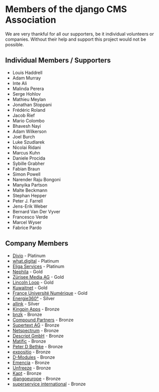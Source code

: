 # Members of the django CMS Association 

We are very thankful for all our supporters, be it individual volunteers or companies. Without their help and support this project would not be possible. 


## Individual Members / Supporters

- Louis Haddrell	
- Adam Murray	
- Inte Ali	
- Malinda Perera	
- Serge Hohlov	
- Mathieu Meylan	
- Jonathan Stoppani 	
- Frédéric Roland	
- Jacob Rief	
- Mario Colombo	
- Bhavesh Nayi	
- Adam Wilkerson
- Joel Burch	
- Luke Szudlarek	
- Nicolai Ridani	
- Marcus Kuhn	
- Daniele Procida 	
- Sybille Grabher
- Fabian Braun
- Simon Powell	
- Narender Raju Bongoni
- Manyika Partson	
- Malte Beckmann	
- Stephan Hepper	
- Peter J. Farrell	
- Jens-Erik Weber	
- Bernard Van Der Vyver	
- Francesco Verde 
- Marcel Wyser
- Fabrice Pardo


## Company Members 

- [Divio](https://www.divio.com) - Platinum 
- [what.digital](https://what.digital) - Platinum 
- [Eliga Services](http://eliga.services) - Platinum 
- [Nephila](https://www.nephila.digital/en/) - Gold
- [Zürisee Media AG](https://www.zsm.ch) - Gold 
- [Lincoln Loop](https://lincolnloop.com) - Gold 
- [Kuwaitnet](https://kuwaitnet.com) - Gold 
- [France Université Numérique](https://www.fun-mooc.fr) - Gold 
- [Energie360°](https://www.energie360.ch) - Silver 
- [allink](https://allink.ch/) - Silver 
- [Kingpin Apps](https://kingpinapps.com) - Bronze 
- [bnzk](https://bnzk.ch/de/) - Bronze 
- [Compound Partners](https://compoundpartners.co.uk) - Bronze
- [Supertext AG](https://www.supertext.com) - Bronze 
- [Netspectrum](https://www.netspectrum.de) - Bronze
- [Descript GmbH](https://www.descript.de) - Bronze 
- [Matific](https://www.matific.com/deu/de/home/) - Bronze
- [Peter D Bethke](https://www.linkedin.com/in/peter-d-bethke-07b26b/) - Bronze
- [expositio](https://www.expositio.de) - Bronze 
- [D-Modules](https://www.d-modules.com/fr/) - Bronze
- [Emencia](https://www.emencia.com/en/) - Bronze 
- [Unfreeze](http://tracdemo.unfreeze.net/en/) - Bronze 
- [Kapt](https://www.kapt.mobi/) - Bronze 
- [djangoeurope](https://djangoeurope.com/) - Bronze 
- [superservice international](https://superservice-international.com/) - Bronze 
